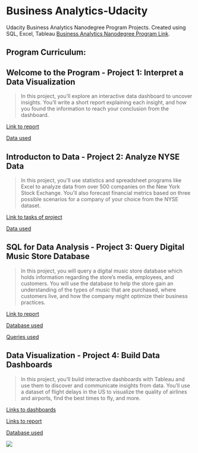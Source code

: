 # Business Analytics-Udacity
Udacity Business Analytics Nanodegree Program Projects. Created using SQL, Excel, Tableau
[Business Analytics Nanodegree Program Link](https://www.udacity.com/course/business-analytics-nanodegree--nd098).
## Program Curriculum:
## **Welcome to the Program** - Project 1: Interpret a Data Visualization
> In this project, you’ll explore an interactive data dashboard to uncover insights. You’ll write a short report explaining each insight, and how you found the information to reach your conclusion from the dashboard.
 
 [Link to report](https://github.com/bilgeyds/Business-Analytics-Udacity/blob/main/Project%201:%20Interpret%20a%20Data%20Visualization/Madrid%20in%20Detail.pdf)

[Data used](https://github.com/bilgeyds/Business-Analytics-Udacity/blob/main/Project%201:%20Interpret%20a%20Data%20Visualization/Data)

## **Introducton to Data** - Project 2: Analyze NYSE Data
> In this project, you'll use statistics and spreadsheet programs like Excel to analyze data from over 500 companies on the New York Stock Exchange. You'll also forecast financial metrics based on three possible scenarios for a company of your choice from the NYSE dataset.
 
 [Link to tasks of project](https://github.com/bilgeyds/Business-Analytics-Udacity/tree/main/Project%202:%20Analyze%20NYSE%20Data)

[Data used](https://github.com/bilgeyds/Business-Analytics-Udacity/blob/main/Project%202:%20Analyze%20NYSE%20Data/NYSE-source-dataset.csv)

## **SQL for Data Analysis** - Project 3: Query Digital Music Store Database
> In this project, you will query a digital music store database which holds information regarding the store’s media, employees, and customers. You will use the database to help the store gain an understanding of the types of music that are purchased, where customers live, and how the company might optimize their business practices.

[Link to report](https://github.com/bilgeyds/Business-Analytics-Udacity/blob/main/Project%203:%20Query%20a%20Digital%20Music%20Store%20Database/SQL%20Music%20Store%20Database.pdf)

[Database used](link)

[Queries used](https://github.com/bilgeyds/Business-Analytics-Udacity/blob/main/Project%203:%20Query%20a%20Digital%20Music%20Store%20Database/SQL%20Queries)

## **Data Visualization** - Project 4: Build Data Dashboards
>In this project, you’ll build interactive dashboards with Tableau and use them to discover and communicate insights from data. You’ll use a dataset of flight delays in the US to visualize the quality of airlines and airports, find the best times to fly, and more.
 
 [Links to dashboards](https://github.com/bilgeyds/Business-Analytics-Udacity/blob/main/Project%204:%20Build%20Data%20Dashboards/Dashboard%20Links)
 
 [Links to report](https://github.com/bilgeyds/Business-Analytics-Udacity/blob/main/Project%204:%20Build%20Data%20Dashboards/Data%20Dashboard%20Tableau%20Project.pdf)
 
 [Database used](https://github.com/bilgeyds/Business-Analytics-Udacity/blob/main/Project%204:%20Build%20Data%20Dashboards/data-used-flight-delays.zip)

![](https://github.com/kev1nch0e/Udacity-Business-Analytics/blob/master/Certificate%20of%20Completion.JPG)

